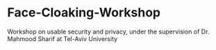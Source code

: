 # Face-Cloaking-Workshop
Workshop on usable security and privacy, under the supervision of Dr. Mahmood Sharif at Tel-Aviv University
